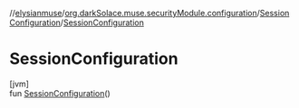 //[elysianmuse](../../../index.md)/[org.darkSolace.muse.securityModule.configuration](../index.md)/[SessionConfiguration](index.md)/[SessionConfiguration](-session-configuration.md)

# SessionConfiguration

[jvm]\
fun [SessionConfiguration](-session-configuration.md)()

